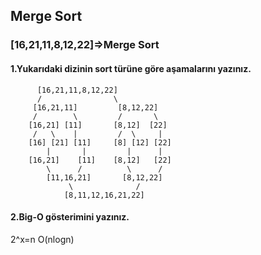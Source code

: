 ## Merge Sort
### [16,21,11,8,12,22]=>Merge Sort
#### 1.Yukarıdaki dizinin sort türüne göre aşamalarını yazınız.
```
      [16,21,11,8,12,22]
      /                \
     [16,21,11]         [8,12,22]
     /        \         /       \
    [16,21] [11]       [8,12]  [22]
     /   \    |         /  \     |
    [16] [21] [11]     [8] [12] [22]
        |       |         |      |
    [16,21]    [11]    [8,12]   [22]
        \      /          \      /
        [11,16,21]       [8,12,22]
             \              /
            [8,11,12,16,21,22]
 ```
#### 2.Big-O gösterimini yazınız.
2^x=n
O(nlogn)
